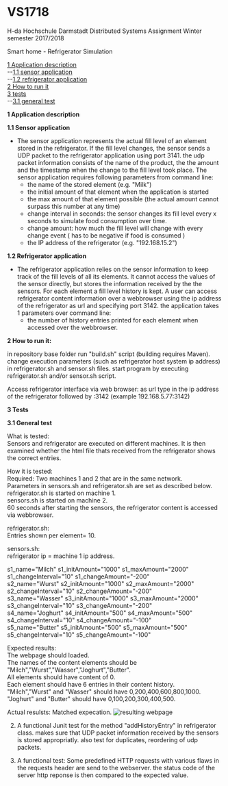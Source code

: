 # VS1718


H-da Hochschule Darmstadt
Distributed Systems Assignment 
Winter semester 2017/2018



Smart home - Refrigerator Simulation

[1 Application description](#description)<br>
--[1.1 sensor application](#sensor)<br>
--[1.2 refrigerator application](#refrigerator)<br>
[2 How to run it](#how_to_run)<br>
[3 tests](#tests)<br>
--[3.1 general test](#generalTest)<br>



<strong><a name="description"></a>1 Application description</strong>

<strong><a name="sensor"></a>1.1 Sensor application</strong>

- The sensor application represents the actual fill level of an element stored in the refrigerator. If the fill level changes, the sensor sends a UDP packet to the refrigerator application using port 3141. the udp packet information consists of the name of the product, the the amount and the timestamp when the change to the fill level took place. The sensor application requires following parameters from command line:
  - the name of the stored element (e.g. "Milk")
  - the initial amount of that element when the application is started
  - the max amount of that element possible (the actual amount cannot surpass this number at any time)
  - change interval in seconds: the sensor changes its fill level every x seconds to simulate food consumption over time.
  - change amount: how much the fill level will change with every change event ( has to be negative if food is consumed )
  - the IP address of the refrigerator (e.g. "192.168.15.2")


<strong><a name="refrigerator"></a>1.2 Refrigerator application</strong>

- The refrigerator application relies on the sensor information to keep track of the fill levels of all its elements. It cannot access the values of the sensor directly, but stores the information received by the the sensors. For each element a fill level history is kept. A user can access refrigerator content information over a webbrowser using the ip address of the refrigerator as url and specifying port 3142. the application takes 1 parameters over command line:
  - the number of history entries printed for each element when accessed over the webbrowser.


<strong><a name="how_to_run"></a>2 How to run it:</strong>

in repository base folder run "build.sh" script (building requires Maven).
change execution parameters (such as refrigerator host system ip address) in refrigerator.sh and sensor.sh files.
start program by executing refrigerator.sh and/or sensor.sh script.

Access refrigerator interface via web browser:
as url type in the ip address of the refrigerator followed by :3142 (example 192.168.5.77:3142)


<strong><a name="tests"></a>3 Tests</strong>

<strong><a name="generalTest"></a>3.1 General test</strong>

What is tested:<br>
Sensors and refrigerator are executed on different machines. It is then examined whether the html file thats received from the refrigerator shows the correct entries. 

How it is tested:<br>
Required: Two machines 1 and 2 that are in the same network. <br>
Parameters in sensors.sh and refrigerator.sh are set as described below. <br>
refrigerator.sh is started on machine 1. <br>
sensors.sh is started on machine 2. <br>
60 seconds after starting the sensors, the refrigerator content is accessed via webbrowser. <br>

refrigerator.sh: <br>
Entries shown per element= 10. <br>

sensors.sh: <br>
refrigerator ip = machine 1 ip address.<br>

s1_name="Milch"
s1_initAmount="1000"
s1_maxAmount="2000"
s1_changeInterval="10"
s1_changeAmount="-200"
<br>
s2_name="Wurst"
s2_initAmount="1000"
s2_maxAmount="2000"
s2_changeInterval="10"
s2_changeAmount="-200"
<br>
s3_name="Wasser"
s3_initAmount="1000"
s3_maxAmount="2000"
s3_changeInterval="10"
s3_changeAmount="-200"
<br>
s4_name="Joghurt"
s4_initAmount="500"
s4_maxAmount="500"
s4_changeInterval="10"
s4_changeAmount="-100"
<br>
s5_name="Butter"
s5_initAmount="500"
s5_maxAmount="500"
s5_changeInterval="10"
s5_changeAmount="-100"
<br>

Expected results:<br>
The webpage should loaded.<br>
The names of the content elements should be "Milch","Wurst","Wasser","Joghurt","Butter".<br>
All elements should have content of 0.<br>
Each element should have 6 entries in their content history.<br>
"Milch","Wurst" and "Wasser" should have 0,200,400,600,800,1000.<br>
"Joghurt" and "Butter" should have 0,100,200,300,400,500.<br>

Actual resulsts:
Matched expecation.
![resulting webpage](https://github.com/JsScho/VS1718/tree/master/pictures/test1Results.png)

2) A functional Junit test for the method "addHistoryEntry" in refrigerator class. makes sure that UDP packet information received by the sensors is stored appropriatly. also test for duplicates, reordering of udp packets.

3) A functional test: Some predefined HTTP requests with various flaws in the requests header are send to the webserver. the status code of the server http reponse is then compared to the expected value.
